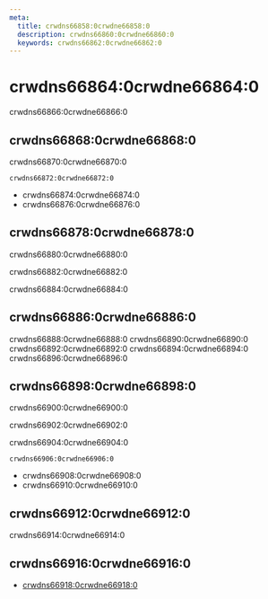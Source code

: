 ```yaml
---
meta:
  title: crwdns66858:0crwdne66858:0
  description: crwdns66860:0crwdne66860:0
  keywords: crwdns66862:0crwdne66862:0
---
```


# crwdns66864:0crwdne66864:0
crwdns66866:0crwdne66866:0

<entry-ad />

## crwdns66868:0crwdne66868:0
crwdns66870:0crwdne66870:0

`crwdns66872:0crwdne66872:0`
- crwdns66874:0crwdne66874:0
- crwdns66876:0crwdne66876:0


## crwdns66878:0crwdne66878:0
crwdns66880:0crwdne66880:0

  crwdns66882:0crwdne66882:0

  crwdns66884:0crwdne66884:0

## crwdns66886:0crwdne66886:0
crwdns66888:0crwdne66888:0
<alert type="success">crwdns66890:0crwdne66890:0</alert>
<alert type="info">crwdns66892:0crwdne66892:0</alert>
<alert type="warning">crwdns66894:0crwdne66894:0</alert>
<alert type="error">crwdns66896:0crwdne66896:0</alert>

## crwdns66898:0crwdne66898:0
crwdns66900:0crwdne66900:0

  crwdns66902:0crwdne66902:0

  crwdns66904:0crwdne66904:0

  `crwdns66906:0crwdne66906:0`
  - crwdns66908:0crwdne66908:0
  - crwdns66910:0crwdne66910:0

## crwdns66912:0crwdne66912:0
crwdns66914:0crwdne66914:0

## crwdns66916:0crwdne66916:0
  - [crwdns66918:0crwdne66918:0]()

<doc-footer />
